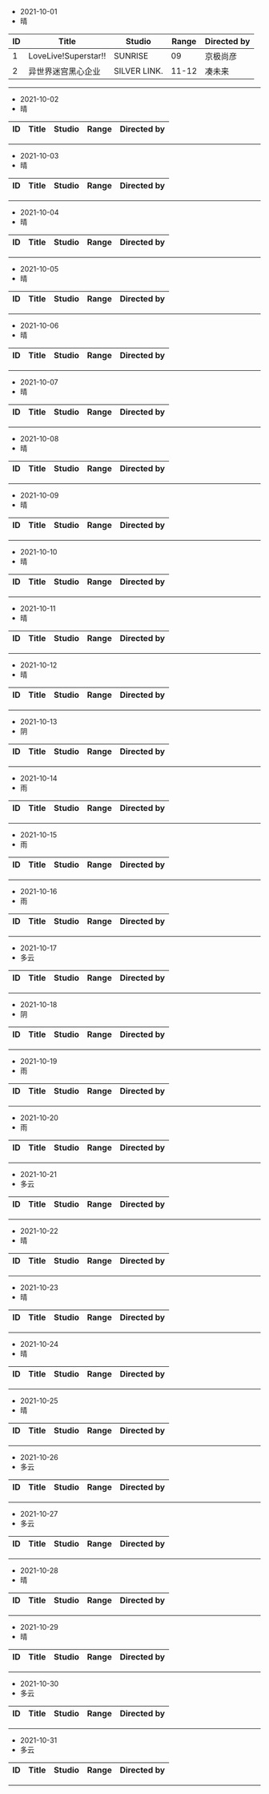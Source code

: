 - 2021-10-01
- 晴

ID|Title|Studio|Range|Directed by
---|---|---|---|---
1|LoveLive!Superstar!!|SUNRISE|09|京极尚彦
2|异世界迷宫黑心企业|SILVER LINK.|11-12|凑未来

> 
---
- 2021-10-02
- 晴

ID|Title|Studio|Range|Directed by
---|---|---|---|---


> 
---
- 2021-10-03
- 晴

ID|Title|Studio|Range|Directed by
---|---|---|---|---

> 
---
- 2021-10-04
- 晴

ID|Title|Studio|Range|Directed by
---|---|---|---|---

> 
---
- 2021-10-05
- 晴

ID|Title|Studio|Range|Directed by
---|---|---|---|---

> 
---
- 2021-10-06
- 晴

ID|Title|Studio|Range|Directed by
---|---|---|---|---

> 
---
- 2021-10-07
- 晴

ID|Title|Studio|Range|Directed by
---|---|---|---|---

> 
---
- 2021-10-08
- 晴

ID|Title|Studio|Range|Directed by
---|---|---|---|---

> 
---
- 2021-10-09
- 晴

ID|Title|Studio|Range|Directed by
---|---|---|---|---

> 
---
- 2021-10-10
- 晴

ID|Title|Studio|Range|Directed by
---|---|---|---|---

> 
---
- 2021-10-11
- 晴

ID|Title|Studio|Range|Directed by
---|---|---|---|---

> 
---
- 2021-10-12
- 晴

ID|Title|Studio|Range|Directed by
---|---|---|---|---

> 
---
- 2021-10-13
- 阴

ID|Title|Studio|Range|Directed by
---|---|---|---|---

> 
---
- 2021-10-14
- 雨

ID|Title|Studio|Range|Directed by
---|---|---|---|---

> 
---
- 2021-10-15
- 雨

ID|Title|Studio|Range|Directed by
---|---|---|---|---

> 
---
- 2021-10-16
- 雨

ID|Title|Studio|Range|Directed by
---|---|---|---|---

> 
---
- 2021-10-17
- 多云

ID|Title|Studio|Range|Directed by
---|---|---|---|---

> 
---
- 2021-10-18
- 阴

ID|Title|Studio|Range|Directed by
---|---|---|---|---

> 
---
- 2021-10-19
- 雨

ID|Title|Studio|Range|Directed by
---|---|---|---|---

> 
---
- 2021-10-20
- 雨

ID|Title|Studio|Range|Directed by
---|---|---|---|---

> 
---
- 2021-10-21
- 多云

ID|Title|Studio|Range|Directed by
---|---|---|---|---

> 
---
- 2021-10-22
- 晴

ID|Title|Studio|Range|Directed by
---|---|---|---|---

> 
---
- 2021-10-23
- 晴

ID|Title|Studio|Range|Directed by
---|---|---|---|---

> 
---
- 2021-10-24
- 晴

ID|Title|Studio|Range|Directed by
---|---|---|---|---

> 
---
- 2021-10-25
- 晴

ID|Title|Studio|Range|Directed by
---|---|---|---|---

> 
---
- 2021-10-26
- 多云

ID|Title|Studio|Range|Directed by
---|---|---|---|---

> 
---
- 2021-10-27
- 多云

ID|Title|Studio|Range|Directed by
---|---|---|---|---

> 
---
- 2021-10-28
- 晴

ID|Title|Studio|Range|Directed by
---|---|---|---|---

> 
---
- 2021-10-29
- 晴

ID|Title|Studio|Range|Directed by
---|---|---|---|---

> 
---
- 2021-10-30
- 多云

ID|Title|Studio|Range|Directed by
---|---|---|---|---

> 
---
- 2021-10-31
- 多云

ID|Title|Studio|Range|Directed by
---|---|---|---|---

> 
---
